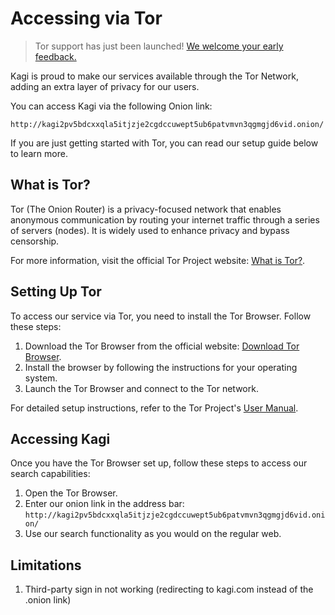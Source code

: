 # Accessing via Tor

> Tor support has just been launched!
> [We welcome your early feedback.](https://help.kagi.com/kagi/support-and-community/)

Kagi is proud to make our services available through the Tor Network, adding an extra layer of privacy for our users.

You can access Kagi via the following Onion link:

```
http://kagi2pv5bdcxxqla5itjzje2cgdccuwept5ub6patvmvn3qgmgjd6vid.onion/ 
```

If you are just getting started with Tor, you can read our setup guide below to learn more.

## What is Tor?

Tor (The Onion Router) is a privacy-focused network that enables anonymous communication by routing your internet traffic through a series of servers (nodes).
It is widely used to enhance privacy and bypass censorship.

For more information, visit the official Tor Project website: [What is Tor?](https://www.torproject.org/about/overview).

## Setting Up Tor

To access our service via Tor, you need to install the Tor Browser. Follow these steps:

1. Download the Tor Browser from the official website: [Download Tor Browser](https://www.torproject.org/download/).
2. Install the browser by following the instructions for your operating system.
3. Launch the Tor Browser and connect to the Tor network.

For detailed setup instructions, refer to the Tor Project's [User Manual](https://tb-manual.torproject.org/).

## Accessing Kagi

Once you have the Tor Browser set up, follow these steps to access our search capabilities:

1. Open the Tor Browser.
2. Enter our onion link in the address bar: `http://kagi2pv5bdcxxqla5itjzje2cgdccuwept5ub6patvmvn3qgmgjd6vid.onion/` 
3. Use our search functionality as you would on the regular web.

## Limitations
1. Third-party sign in not working (redirecting to kagi.com instead of the .onion link)